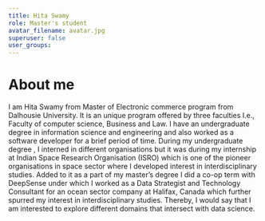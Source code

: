 ```yaml
---
title: Hita Swamy
role: Master's student
avatar_filename: avatar.jpg
superuser: false
user_groups:
---
```

# About me
I am Hita Swamy from Master of Electronic commerce program from Dalhousie University. It is an unique program offered by three faculties I.e., Faculty of computer science, Business and Law. I have an undergraduate degree in information science and engineering and also worked as a software developer for a brief period of time. During my undergraduate degree , I interned in different organisations but it was during my internship at Indian Space Research Organisation (ISRO) which is one of the pioneer organisations in space sector where I developed interest in interdisciplinary studies. Added to it as a part of my master’s degree I did a co-op term with DeepSense under which I worked as a Data Strategist and Technology Consultant for an ocean sector company at Halifax, Canada which further spurred my interest in interdisciplinary studies. Thereby, I would say that I am interested to explore different domains that intersect with data science.
